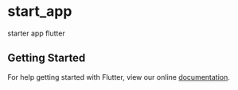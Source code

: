 # start_app

starter app flutter

## Getting Started

For help getting started with Flutter, view our online
[documentation](https://flutter.io/).
